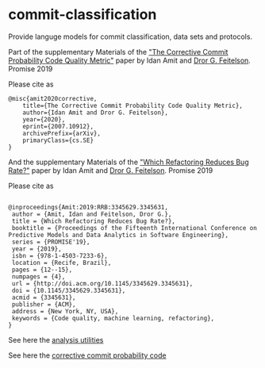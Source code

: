 # commit-classification
 
Provide languge models for commit classification, data sets and protocols.

Part of the supplementary Materials of the ["The Corrective Commit Probability Code Quality Metric"](https://arxiv.org/abs/2007.10912) paper by Idan Amit and [Dror G. Feitelson](https://www.cs.huji.ac.il/~feit/). Promise 2019

Please cite as
``` 
@misc{amit2020corrective,
    title={The Corrective Commit Probability Code Quality Metric},
    author={Idan Amit and Dror G. Feitelson},
    year={2020},
    eprint={2007.10912},
    archivePrefix={arXiv},
    primaryClass={cs.SE}
}
```

And the supplementary Materials of the ["Which Refactoring Reduces Bug Rate?"](http://www.cs.huji.ac.il/~feit/papers/Refactor19PROMISE.pdf) paper by Idan Amit and [Dror G. Feitelson](https://www.cs.huji.ac.il/~feit/). Promise 2019

Please cite as
``` 

@inproceedings{Amit:2019:RRB:3345629.3345631,
 author = {Amit, Idan and Feitelson, Dror G.},
 title = {Which Refactoring Reduces Bug Rate?},
 booktitle = {Proceedings of the Fifteenth International Conference on Predictive Models and Data Analytics in Software Engineering},
 series = {PROMISE'19},
 year = {2019},
 isbn = {978-1-4503-7233-6},
 location = {Recife, Brazil},
 pages = {12--15},
 numpages = {4},
 url = {http://doi.acm.org/10.1145/3345629.3345631},
 doi = {10.1145/3345629.3345631},
 acmid = {3345631},
 publisher = {ACM},
 address = {New York, NY, USA},
 keywords = {Code quality, machine learning, refactoring},
} 
```

See here the [analysis utilities](https://github.com/evidencebp/analysis_utils)

See here the [corrective commit probability code](https://github.com/evidencebp/corrective-commit-probability)
